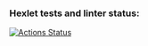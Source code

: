 ### Hexlet tests and linter status:
[![Actions Status](https://github.com/Parrot7325/python-project-50/workflows/hexlet-check/badge.svg)](https://github.com/Parrot7325/python-project-50/actions)